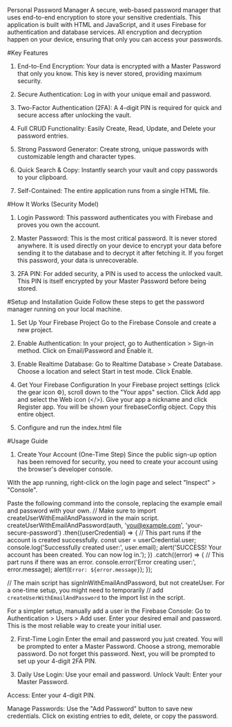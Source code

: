 Personal Password Manager
A secure, web-based password manager that uses end-to-end encryption to store your sensitive credentials. 
This application is built with HTML and JavaScript, and it uses Firebase for authentication and database services. 
All encryption and decryption happen on your device, ensuring that only you can access your passwords.

#Key Features
1. End-to-End Encryption: Your data is encrypted with a Master Password that only you know. This key is never stored, providing maximum security.

2. Secure Authentication: Log in with your unique email and password.

3. Two-Factor Authentication (2FA): A 4-digit PIN is required for quick and secure access after unlocking the vault.

4. Full CRUD Functionality: Easily Create, Read, Update, and Delete your password entries.

5. Strong Password Generator: Create strong, unique passwords with customizable length and character types.

6. Quick Search & Copy: Instantly search your vault and copy passwords to your clipboard.

7. Self-Contained: The entire application runs from a single HTML file.

#How It Works (Security Model)
1. Login Password: This password authenticates you with Firebase and proves you own the account.

2. Master Password: This is the most critical password. It is never stored anywhere. It is used directly on your device to encrypt your data before sending it to the database and to decrypt it after fetching it. If you forget this password, your data is unrecoverable.

3. 2FA PIN: For added security, a PIN is used to access the unlocked vault. This PIN is itself encrypted by your Master Password before being stored.

#Setup and Installation Guide
Follow these steps to get the password manager running on your local machine.

1. Set Up Your Firebase Project
Go to the Firebase Console and create a new project.

2. Enable Authentication:
In your project, go to Authentication > Sign-in method.
Click on Email/Password and Enable it.

3. Enable Realtime Database:
Go to Realtime Database > Create Database.
Choose a location and select Start in test mode. Click Enable.

4. Get Your Firebase Configuration
In your Firebase project settings (click the gear icon ⚙️), scroll down to the "Your apps" section.
Click Add app and select the Web icon (</>).
Give your app a nickname and click Register app.
You will be shown your firebaseConfig object. Copy this entire object.

5. Configure and run the index.html file

#Usage Guide
1. Create Your Account (One-Time Step)
Since the public sign-up option has been removed for security, you need to create your account using the browser's developer console.

With the app running, right-click on the login page and select "Inspect" > "Console".

Paste the following command into the console, replacing the example email and password with your own.
// Make sure to import createUserWithEmailAndPassword in the main script.
createUserWithEmailAndPassword(auth, 'you@example.com', 'your-secure-password')
  .then((userCredential) => {
    // This part runs if the account is created successfully.
    const user = userCredential.user;
    console.log('Successfully created user:', user.email);
    alert('SUCCESS! Your account has been created. You can now log in.');
  })
  .catch((error) => {
    // This part runs if there was an error.
    console.error('Error creating user:', error.message);
    alert(`Error: ${error.message}`);
  });

// The main script has signInWithEmailAndPassword, but not createUser. For a one-time setup, you might need to temporarily
// add `createUserWithEmailAndPassword` to the import list in the script.

For a simpler setup, manually add a user in the Firebase Console:
Go to Authentication > Users > Add user.
Enter your desired email and password. This is the most reliable way to create your initial user.

2. First-Time Login
Enter the email and password you just created.
You will be prompted to enter a Master Password. Choose a strong, memorable password. Do not forget this password.
Next, you will be prompted to set up your 4-digit 2FA PIN.

3. Daily Use
Login: Use your email and password.
Unlock Vault: Enter your Master Password.

Access: Enter your 4-digit PIN.

Manage Passwords: Use the "Add Password" button to save new credentials. Click on existing entries to edit, delete, or copy the password.
